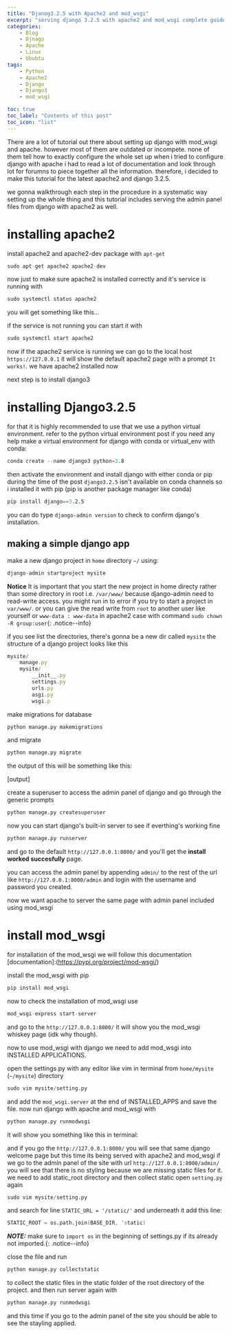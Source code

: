 ```yaml
---
title: "Djanog3.2.5 with Apache2 and mod_wsgi"
excerpt: "serving django 3.2.5 with apache2 and mod_wsgi complete guide"
categories:
    - Blog
    - Djnago
    - Apache
    - Linux
    - Ububtu
tags:
    - Python
    - Apache2
    - Django
    - Django3
    - mod_wsgi

toc: true
toc_label: "Contents of this post"
toc_icon: "list"
---
```


There are a lot of tutorial out there about setting up django with mod_wsgi and apache. however most of them are outdated or incompete. none of them tell how to exactly configure the whole set up
when i tried to configure django with apache i had to read a lot of documentation and look through lot for forumns to piece together all the information. therefore, i decided to make this tutorial for the latest apache2 and django 3.2.5.

we gonna walkthrough each step in the procedure in a systematic way setting up the whole thing and this tutorial includes serving the admin panel files from django with apache2 as well.

# installing apache2

install apache2 and apache2-dev package with `apt-get`
```s
sudo apt-get apache2 apache2-dev
```
now just to make sure apache2 is installed correctly and it's service is running with
```s
sudo systemctl status apache2
```
you will get something like this...

if the service is not running you can start it with
```s
sudo systemctl start apache2
```

now if the apache2 service is running we can go to the local host `https://127.0.0.1` it will show the default apache2 page with a prompt `It works!`. we have apache2 installed now

next step is to install django3 
# installing Django3.2.5
for that it is highly recommended to use that we use a python virtual environment. refer to the python virtual environment post if you need any help 
make a virtual environment for django with conda or virtual_env
with conda:
```s
conda create --name django3 python=3.8
```
then activate the environment 
and install django with either conda or pip
during the time of the post `django3.2.5` isn't available on conda channels so i installed it with pip (pip is another package manager like conda)
```s
pip install django==3.2.5
```
you can do type `django-admin version` to check to confirm django's installation.

## making a simple django app


make a new django project in  `home` directory `~/`  using:
```s
django-admin startproject mysite
```
**Notice** It is important that you start the new project in home directy rather than some directory in root i.e. `/var/www/` because django-admin need to read-write access. you might run in to error if you try to start a project in `var/www/`. or you can give the read write from `root` to another user like yourself or `www-data : www-data`  in apache2 case with command `sudo chown -R group:user`{: .notice--info} 

if you see list the directories,  there's gonna be  a new dir called `mysite`
the structure of a django project looks like this
```js
mysite/
    manage.py
    mysite/
        __init__.py
        settings.py
        urls.py
        asgi.py
        wsgi.p
```

make migrations for database
```s
python manage.py makemigrations
```
and migrate
```s
python manage.py migrate
```
the output of this will be something like this:

[output]

create a superuser to access the admin panel of django and go through the generic prompts
```python
python manage.py createsuperuser
```
now you can start django's built-in server to see if everthing's working fine
```s
python manage.py runserver
```
and go to the default `http://127.0.0.1:8000/` and you'll get the **install worked succesfully** page.

you can access the admin panel by appending `admin/` to the rest of the url like `http://127.0.0.1:8000/admin` and login with the username and password you created.

<!-- 
now we need to make a new app inside the `django_project`
```s
django-admin startapp blog
``` -->

now we want apache to server  the same page with admin panel included using mod_wsgi
# install mod_wsgi
for installation of the mod_wsgi we will follow this documentation
[documentation]:(https://pypi.org/project/mod-wsgi/)

install the mod_wsgi with pip 
```s
pip install mod_wsgi
```
now to check the installation of mod_wsgi use
```s
mod_wsgi-express start-server
```
and go to the `http://127.0.0.1:8000/` it will show you the mod_wsgi whiskey page (idk why though).

now to use mod_wsgi with django we need to add mod_wsgi into INSTALLED APPLICATIONS.

open the settings.py with any editor like vim in terminal from `home/mysite` (`~/mysite`) directory 
```s
sudo vim mysite/setting.py 
```
and add the `mod_wsgi.server` at the end of INSTALLED_APPS and save the file.
now run django with apache and mod_wsgi with 

```s
python manage.py runmodwsgi
```
it will show you something like this in terminal:

and if you go the `http://127.0.0.1:8000/` you will see that same django welcome page but this time its being served with apache2 and mod_wsgi 
if we go to the admin panel of the site with url `http://127.0.0.1:8000/admin/` you will see that there is no styling because we are missing static files for it. we need to add static_root directory and then collect static
open `setting.py` again 
```s
sudo vim mysite/setting.py
```
and search for line  `STATIC_URL = '/static/'`
and underneath it add this line:
```s
STATIC_ROOT = os.path.join(BASE_DIR, 'static)
```
***NOTE:*** make sure to `import os` in the beginning of settings.py if its already not imported.{: .notice--info} 

close the file and run
```s
python manage.py collectstatic
```
to collect the static files in the static folder of the root directory of the project. 
and then run server again with 
```s
python manage.py runmodwsgi
```
and this time if you go to the admin panel of the site you should be able to see the stayling applied. 
 
